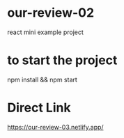 # our-review-02
react mini example project

# to start the project 

npm install && npm start

# Direct Link

https://our-review-03.netlify.app/
